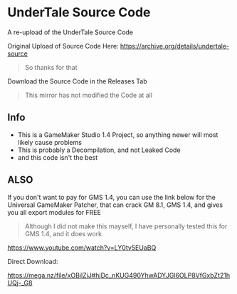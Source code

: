 # UnderTale Source Code
A re-upload of the UnderTale Source Code

Original Upload of Source Code Here: https://archive.org/details/undertale-source
> So thanks for that

Download the Source Code in the Releases Tab
> This mirror has not modified the Code at all

## Info
- This is a GameMaker Studio 1.4 Project, so anything newer will most likely cause problems
- This is probably a Decompilation, and not Leaked Code
- and this code isn't the best

## ALSO
If you don't want to pay for GMS 1.4, you can use the link below for the Universal GameMaker Patcher, that can crack GM 8.1, GMS 1.4, and gives you all export modules for FREE
> Although I did not make this mayself, I have personally tested this for GMS 1.4, and it does work

https://www.youtube.com/watch?v=LY0tv5EUaBQ

Direct Download:

https://mega.nz/file/xOBilZiJ#hjDc_nKUG490YhwADYJGl6OLP8VfGxbZt21hUQj-_G8
